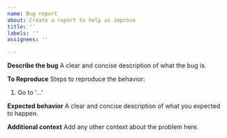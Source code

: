 ```yaml
---
name: Bug report
about: Create a report to help us improve
title: ''
labels: ''
assignees: ''

---
```


**Describe the bug**
A clear and concise description of what the bug is.

**To Reproduce**
Steps to reproduce the behavior:

1. Go to '...'

**Expected behavior**
A clear and concise description of what you expected to happen.

**Additional context**
Add any other context about the problem here.
